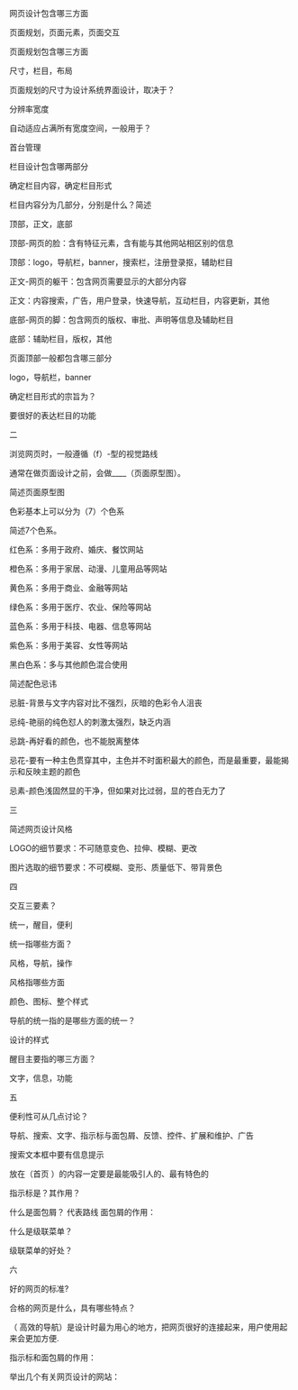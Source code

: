 网页设计包含哪三方面


页面规划，页面元素，页面交互


页面规划包含哪三方面

尺寸，栏目，布局


页面规划的尺寸为设计系统界面设计，取决于？

分辨率宽度


自动适应占满所有宽度空间，一般用于？

首台管理


栏目设计包含哪两部分

确定栏目内容，确定栏目形式


栏目内容分为几部分，分别是什么？简述

顶部，正文，底部

顶部-网页的脸：含有特征元素，含有能与其他网站相区别的信息

顶部：logo，导航栏，banner，搜索栏，注册登录抠，辅助栏目

正文-网页的躯干：包含网页需要显示的大部分内容

正文：内容搜索，广告，用户登录，快速导航，互动栏目，内容更新，其他

底部-网页的脚：包含网页的版权、审批、声明等信息及辅助栏目

底部：辅助栏目，版权，其他


页面顶部一般都包含哪三部分

logo，导航栏，banner


确定栏目形式的宗旨为？

要很好的表达栏目的功能

二

浏览网页时，一般遵循（f）-型的视觉路线


通常在做页面设计之前，会做____（页面原型图）。


简述页面原型图


色彩基本上可以分为（7）个色系


简述7个色系。

红色系：多用于政府、婚庆、餐饮网站

橙色系：多用于家居、动漫、儿童用品等网站
  
黄色系：多用于商业、金融等网站

绿色系：多用于医疗、农业、保险等网站

蓝色系：多用于科技、电器、信息等网站

紫色系：多用于美容、女性等网站

黑白色系：多与其他颜色混合使用 


简述配色忌讳


忌脏-背景与文字内容对比不强烈，灰暗的色彩令人沮丧

忌纯-艳丽的纯色怼人的刺激太强烈，缺乏内涵
  
忌跳-再好看的颜色，也不能脱离整体

忌花-要有一种主色贯穿其中，主色并不时面积最大的颜色，而是最重要，最能揭示和反映主题的颜色

忌素-颜色浅固然显的干净，但如果对比过弱，显的苍白无力了


三


简述网页设计风格

LOGO的细节要求：不可随意变色、拉伸、模糊、更改

图片选取的细节要求：不可模糊、变形、质量低下、带背景色

四


交互三要素？

统一，醒目，便利


统一指哪些方面？

风格，导航，操作


风格指哪些方面

颜色、图标、整个样式

导航的统一指的是哪些方面的统一？

设计的样式

醒目主要指的哪三方面？

文字，信息，功能

五


便利性可从几点讨论？

导航、搜索、文字、指示标与面包屑、反馈、控件、扩展和维护、广告


搜索文本框中要有信息提示

放在（首页 ）的内容一定要是最能吸引人的、最有特色的

指示标是？其作用？

什么是面包屑？ 代表路线      面包屑的作用：

什么是级联菜单？ 

级联菜单的好处？

六


好的网页的标准?

合格的网页是什么，具有哪些特点？

（ 高效的导航）是设计时最为用心的地方，把网页很好的连接起来，用户使用起来会更加方便.

指示标和面包屑的作用：

举出几个有关网页设计的网站：

